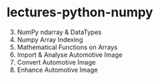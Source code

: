 # lectures-python-numpy
3. NumPy ndarray & DataTypes
4. Numpy Array Indexing
5. Mathematical Functions on Arrays
7. Import & Analyse Automotive Image
8. Convert Automotive Image
9. Enhance Automotive Image
